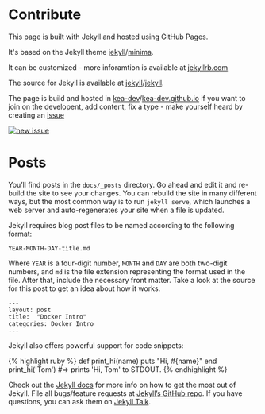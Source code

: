 # Contribute
This page is built with Jekyll and hosted using GitHub Pages.

It's based on the Jekyll theme [jekyll](https://github.com/jekyll)/[minima](https://github.com/jekyll/minima).

It can be customized - more inforamtion is available at [jekyllrb.com](https://jekyllrb.com/)

The source for Jekyll is available at [jekyll](https://github.com/jekyll)/[jekyll](https://github.com/jekyll/jekyll).

The page is build and hosted in [kea-dev](https://github.com/kea-dev)/[kea-dev.github.io](https://github.com/kea-dev/kea-dev.github.io) if you want to join on the developent, add content, fix a type - make yourself heard by creating an [issue](https://github.com/kea-dev/kea-dev.github.io/issues/new/choose)

[![new issue](https://user-images.githubusercontent.com/155492/213783788-e9942bae-68e9-4ff4-9d2c-cae10f02d620.png)](https://github.com/kea-dev/kea-dev.github.io/issues/new/choose)

# Posts
You’ll find posts in the `docs/_posts` directory. Go ahead and edit it and re-build the site to see your changes. You can rebuild the site in many different ways, but the most common way is to run `jekyll serve`, which launches a web server and auto-regenerates your site when a file is updated.

Jekyll requires blog post files to be named according to the following format:

`YEAR-MONTH-DAY-title.md`

Where `YEAR` is a four-digit number, `MONTH` and `DAY` are both two-digit numbers, and `md` is the file extension representing the format used in the file. After that, include the necessary front matter. Take a look at the source for this post to get an idea about how it works.

``` frontmatter
---
layout: post
title:  "Docker Intro"
categories: Docker Intro
---
```

Jekyll also offers powerful support for code snippets:

{% highlight ruby %}
def print_hi(name)
  puts "Hi, #{name}"
end
print_hi('Tom')
#=> prints 'Hi, Tom' to STDOUT.
{% endhighlight %}

Check out the [Jekyll docs](https://jekyllrb.com/docs/home) for more info on how to get the most out of Jekyll. File all bugs/feature requests at [Jekyll’s GitHub repo](https://github.com/jekyll/jekyll). If you have questions, you can ask them on [Jekyll Talk](https://talk.jekyllrb.com/).
